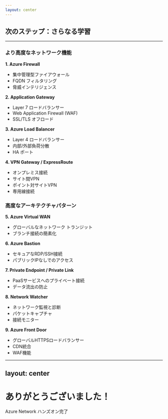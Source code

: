 ```yaml
---
layout: center
---
```


## 次のステップ：さらなる学習
---

<div class="grid grid-cols-2 gap-6 pt-4 text-sm">
<div>

### より高度なネットワーク機能

**1. Azure Firewall**

- 集中管理型ファイアウォール
- FQDN フィルタリング
- 脅威インテリジェンス

**2. Application Gateway**

- Layer 7 ロードバランサー
- Web Application Firewall (WAF)
- SSL/TLS オフロード

**3. Azure Load Balancer**

- Layer 4 ロードバランサー
- 内部/外部負荷分散
- HA ポート

**4. VPN Gateway / ExpressRoute**

- オンプレミス接続
- サイト間VPN
- ポイント対サイトVPN
- 専用線接続

</div>

<div>

### 高度なアーキテクチャパターン

**5. Azure Virtual WAN**

- グローバルなネットワーク トランジット
- ブランチ接続の簡素化

**6. Azure Bastion**

- セキュアなRDP/SSH接続
- パブリックIPなしでのアクセス

**7. Private Endpoint / Private Link**

- PaaSサービスへのプライベート接続
- データ流出の防止

**8. Network Watcher**

- ネットワーク監視と診断
- パケットキャプチャ
- 接続モニター

**9. Azure Front Door**

- グローバルHTTPSロードバランサー
- CDN統合
- WAF機能

</div>

</div>

---
layout: center
---

# ありがとうございました！

Azure Network ハンズオン完了

